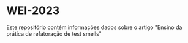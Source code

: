 # WEI-2023
 Este repositório contém informações dados sobre o artigo "Ensino da prática de refatoração de test smells"
